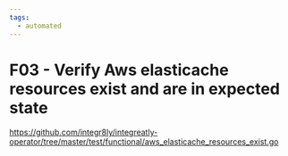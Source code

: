 ```yaml
---
tags:
  - automated
---
```


# F03 - Verify Aws elasticache resources exist and are in expected state

https://github.com/integr8ly/integreatly-operator/tree/master/test/functional/aws_elasticache_resources_exist.go
